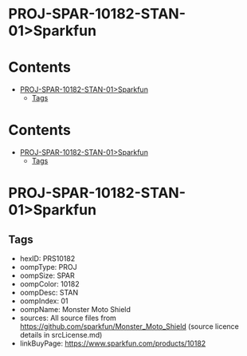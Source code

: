 
PROJ-SPAR-10182-STAN-01>Sparkfun
================================

Contents
========

* [PROJ-SPAR-10182-STAN-01>Sparkfun](#proj-spar-10182-stan-01sparkfun)
	* [Tags](#tags)

Contents
========

* [PROJ-SPAR-10182-STAN-01>Sparkfun](#proj-spar-10182-stan-01sparkfun)
	* [Tags](#tags)

# PROJ-SPAR-10182-STAN-01>Sparkfun

## Tags

- hexID: PRS10182
- oompType: PROJ
- oompSize: SPAR
- oompColor: 10182
- oompDesc: STAN
- oompIndex: 01
- oompName: Monster Moto Shield
- sources: All source files from https://github.com/sparkfun/Monster_Moto_Shield (source licence details in srcLicense.md)
- linkBuyPage: https://www.sparkfun.com/products/10182
